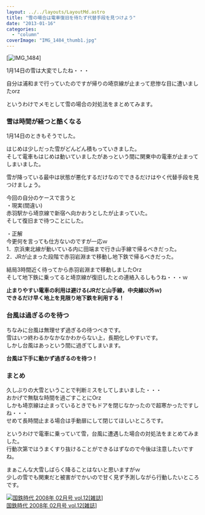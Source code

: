 ```yaml
---
layout: ../../layouts/LayoutMd.astro
title: "雪の場合は電車復旧を待たず代替手段を見つけよう"
date: "2013-01-16"
categories: 
  - "column"
coverImage: "IMG_1484_thumb1.jpg"
---
```


[![IMG_1484](/wp/images/IMG_1484_thumb.jpg "IMG_1484")]

1月14日の雪は大変でしたね・・・

自分は浦和まで行っていたのですが帰りの埼京線が止まって悲惨な目に遭いましたorz

というわけでメモとして雪の場合の対処法をまとめてみます。

### 雪は時間が経つと酷くなる

1月14日のときもそうでした。

はじめは少しだった雪がどんどん積もっていきました。  
そして電車もはじめは動いていましたがあっという間に関東中の電車が止まってしまいました。

雪が降っている最中は状態が悪化するだけなのでできるだけはやく代替手段を見つけましょう。

今回の自分のケースで言うと  
・現実(間違い)  
赤羽駅から埼京線で新宿へ向かおうとしたが止まっていた。  
そして復旧まで待つことにした。

・正解  
今更何を言っても仕方ないのですが一応ｗ  
1．京浜東北線が動いている内に田端まで行き山手線で帰るべきだった。  
2．JRが止まった段階で赤羽岩淵まで移動し地下鉄で帰るべきだった。

結局3時間近く待ってから赤羽岩淵まで移動しましたOrz  
そして地下鉄に乗ってると埼京線が復旧したとの連絡入るしもうね・・・ｗ

**止まりやすい電車の利用は避ける(JRだと山手線，中央線以外ｗ)  
できるだけ早く地上を見限り地下鉄を利用する！**

### 台風は過ぎるのを待つ

ちなみに台風は無理せず過ぎるの待つべきです。  
雪はいつ終わるかなかなかわからない上，長期化しやすいです。  
しかし台風はあっという間に過ぎてしまいます。

**台風は下手に動かず過ぎるのを待つ！**

### まとめ

久しぶりの大雪ということで判断ミスをしてしまいました・・・  
おかげで無駄な時間を過ごすことにOrz  
しかも埼京線は止まっているときでもドアを閉じなかったので超寒かったですしね・・・  
せめて長時間止まる場合は手動扉にして閉じてほしいところです。

というわけで電車に乗っていて雪，台風に遭遇した場合の対処法をまとめてみました。  
行動次第ではうまくすり抜けることができるはずなので今後は注意したいですね。

まぁこんな大雪しばらく降ることはないと思いますがｗ  
少しの雪でも関東だと被害がでかいので甘く見ず予測しながら行動したいところです。

[![国鉄時代 2008年 02月号 vol.12[雑誌]](/wp/images/51JivrvU%2BwL._SL160_.jpg)  
国鉄時代 2008年 02月号 vol.12\[雑誌\]  
](https://www.amazon.co.jp/exec/obidos/ASIN/B0010YS70A/mizuka123-22/ref=nosim)

